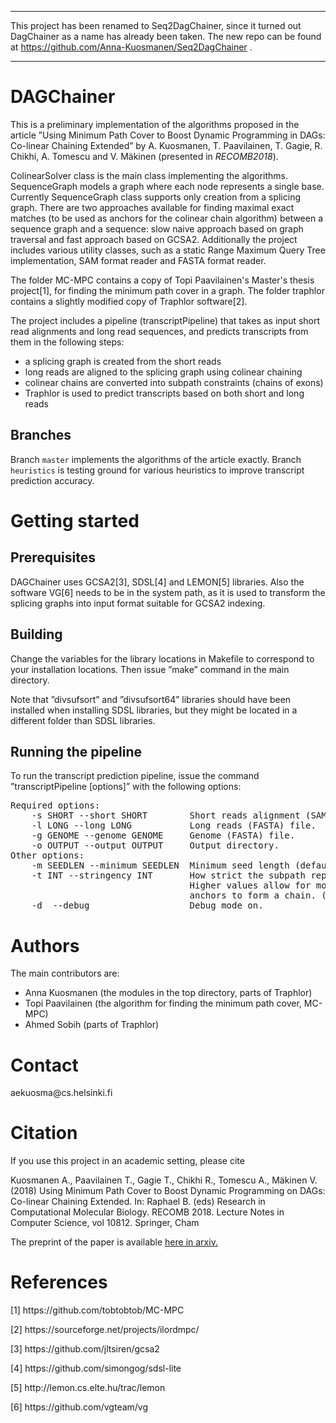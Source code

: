 **********
This project has been renamed to Seq2DagChainer, since it turned out DagChainer as a name has already been taken. The new repo can be found at https://github.com/Anna-Kuosmanen/Seq2DagChainer .
*************************************************************

<h1>DAGChainer</h1>
<p>This is a preliminary implementation of the algorithms proposed in the article ”Using Minimum Path Cover to Boost Dynamic Programming in DAGs: Co-linear Chaining Extended” by A. Kuosmanen, T. Paavilainen, T. Gagie, R. Chikhi, A. Tomescu and V. Mäkinen (presented in <i>RECOMB2018</i>).</p>

<p>ColinearSolver class is the main class implementing the algorithms. SequenceGraph models a graph where each node represents a single base. Currently SequenceGraph class supports only creation from a splicing graph. There are two approaches available for finding maximal exact matches (to be used as anchors for the colinear chain algorithm) between a sequence graph and a sequence: slow naive approach based on graph traversal and fast approach based on GCSA2. Additionally the project includes various utility classes, such as a static Range Maximum Query Tree implementation, SAM format reader and FASTA format reader.</p>

<p>The folder MC-MPC contains a copy of Topi Paavilainen's Master's thesis project[1], for finding the minimum path cover in a graph. The folder traphlor contains a slightly modified copy of Traphlor software[2].</p>

<p>The project includes a pipeline (transcriptPipeline) that takes as input short read alignments and long read sequences, and predicts transcripts from them in the following steps:</p>
<ul>
<li>a splicing graph is created from the short reads</li>
<li>long reads are aligned to the splicing graph using colinear chaining</li>
<li>colinear chains are converted into subpath constraints (chains of exons)</li>
<li>Traphlor is used to predict transcripts based on both short and long reads</li>
</ul>

<h2>Branches</h2>
<p>Branch <code>master</code> implements the algorithms of the article exactly. Branch <code>heuristics</code> is testing ground for various heuristics to improve transcript prediction accuracy.</p>

<h1>Getting started</h1>
<h2>Prerequisites</h2>
<p>DAGChainer uses GCSA2[3], SDSL[4] and LEMON[5] libraries. Also the software VG[6] needs to be in the system path, as it is used to transform the splicing graphs into input format suitable for GCSA2 indexing.</p>

<h2>Building</h2>

<p>Change the variables for the library locations in Makefile to correspond to your installation locations. Then issue ”make” command in the main directory.</p>

<p>Note that ”divsufsort” and ”divsufsort64” libraries should have been installed when installing SDSL libraries, but they might be located in a different folder than SDSL libraries.</p>

<h2>Running the pipeline</h2>

<p>To run the transcript prediction pipeline, issue the command ”transcriptPipeline [options]” with the following options:</p>
<pre>
Required options:
    -s SHORT --short SHORT        Short reads alignment (SAM) file.
    -l LONG --long LONG           Long reads (FASTA) file.
    -g GENOME --genome GENOME     Genome (FASTA) file.
    -o OUTPUT --output OUTPUT     Output directory.
Other options:
    -m SEEDLEN --minimum SEEDLEN  Minimum seed length (default 5).
    -t INT --stringency INT       How strict the subpath reporting is.
                                  Higher values allow for more distant
                                  anchors to form a chain. (Range: 0-5. Default: 0)
    -d  --debug               	  Debug mode on.
</pre>    
   

<h1>Authors</h1>

<p>The main contributors are:</p>
<ul>
<li>Anna Kuosmanen (the modules in the top directory, parts of Traphlor)</li>
<li>Topi Paavilainen (the algorithm for finding the minimum path cover, MC-MPC)</li>
<li>Ahmed Sobih (parts of Traphlor)</li>
</ul>

<h1>Contact</h1>
aekuosma@cs.helsinki.fi

<h1>Citation</h1>

<p>If you use this project in an academic setting, please cite</p>

<p>Kuosmanen A., Paavilainen T., Gagie T., Chikhi R., Tomescu A., Mäkinen V. (2018) Using Minimum Path Cover to Boost Dynamic Programming on DAGs: Co-linear Chaining Extended. In: Raphael B. (eds) Research in Computational Molecular Biology. RECOMB 2018. Lecture Notes in Computer Science, vol 10812. Springer, Cham</p>

<p>The preprint of the paper is available <a href="https://arxiv.org/abs/1705.08754">here in arxiv.</a></p>

<h1>References</h1>
<p>[1] https://github.com/tobtobtob/MC-MPC</p>
<p>[2] https://sourceforge.net/projects/ilordmpc/</p>
<p>[3] https://github.com/jltsiren/gcsa2</p>
<p>[4] https://github.com/simongog/sdsl-lite</p>
<p>[5] http://lemon.cs.elte.hu/trac/lemon</p>
<p>[6] https://github.com/vgteam/vg</p>

